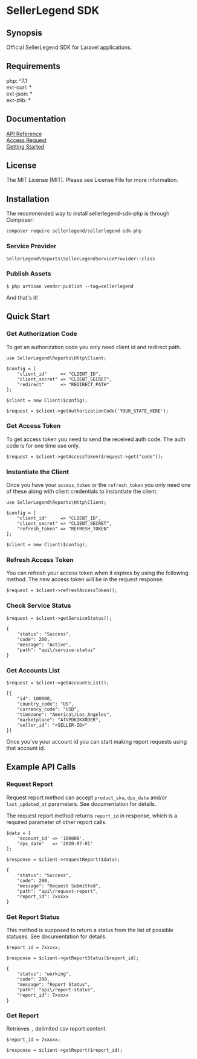 # SellerLegend SDK

## Synopsis

Official SellerLegend SDK for Laravel applications.

## Requirements

php: ^7.1<br/>
ext-curl: *<br/>
ext-json: *<br/>
ext-zlib: *<br/>

## Documentation

[API Reference](http://docs.sellerlegend.com)<br/>
[Access Request](http://docs.sellerlegend.com)<br/>
[Getting Started](http://docs.sellerlegend.com)

## License
The MIT License (MIT). Please see License File for more information.

## Installation

The recommended way to install sellerlegend-sdk-php is through Composer:

```
composer require sellerlegend/sellerlegend-sdk-php
```

### Service Provider
```
SellerLegend\Reports\SellerLegendServiceProvider::class
```

### Publish Assets
```
$ php artisan vendor:publish --tag=sellerlegend
```
And that's it!

## Quick Start

### Get Authorization Code
To get an authorization code you only need client id and redirect path.

```
use SellerLegend\Reports\Http\Client;

$config = [
    "client_id"     => "CLIENT_ID",
    "client_secret" => "CLIENT_SECRET",
    "redirect"      => "REDIRECT_PATH"
];

$client = new Client($config);

$request = $client->getAuthorizationCode('YOUR_STATE_HERE');
```

### Get Access Token
To get access token you need to send the received auth code. The auth code is for one time use only.

```
$request = $client->getAccessToken($request->get("code"));
```

### Instantiate the Client
Once you have your `access_token` or the `refresh_token` you only need one of these along with client credentials to instantiate the client.

```
use SellerLegend\Reports\Http\Client;

$config = [
    "client_id"     => "CLIENT_ID",
    "client_secret" => "CLIENT_SECRET",
    "refresh_token" => "REFRESH_TOKEN"
];

$client = new Client($config);
```

### Refresh Access Token
You can refresh your access token when it expires by using the following method. The new access token will be in the request response.

```
$request = $client->refreshAccessToken();
```

### Check Service Status
```
$request = $client->getServiceStatus();
```
```
{
    "status": "Success",
    "code": 200,
    "message": "Active",
    "path": "api\/service-status"
}
```

### Get Accounts List
```
$request = $client->getAccountsList();
```
```
[{
    "id": 100000,
    "country_code": "US",
    "currency_code": "USD",
    "timezone": "America\/Los_Angeles",
    "marketplace": "ATVPDKIKX0DER",
    "seller_id": "<SELLER-ID>"
}]
```
Once you've your account id you can start making report requests using that account id.

## Example API Calls

### Request Report
Request report method can accept `product_sku`, `dps_date` and/or `last_updated_at` parameters. See documentation for details.

The request report method returns `report_id` in response, which is a required parameter of other report calls. 

```
$data = [
    'account_id' => '100000',
    'dps_date'   => '2020-07-01'
];

$response = $client->requestReport($data);
```
```
{
    "status": "Success",
    "code": 200,
    "message": "Request Submitted",
    "path": "api\/request-report",
    "report_id": 7xxxxx
}
```

### Get Report Status
This method is supposed to return a status from the list of possible statuses. See documentation for details.

```
$report_id = 7xxxxx;

$response = $client->getReportStatus($report_id);
```
```
{
    "status": "working",
    "code": 200,
    "message": "Report Status",
    "path": "api\/report-status",
    "report_id": 7xxxxx
}
```

### Get Report
Retrieves `,` delimited csv report content.

```
$report_id = 7xxxxx;

$response = $client->getReport($report_id);
```